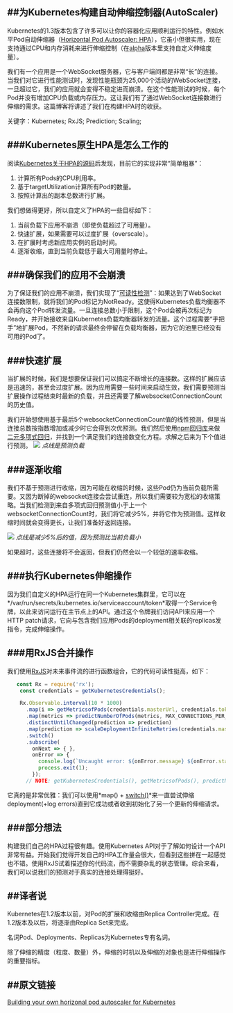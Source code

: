 ##为Kubernetes构建自动伸缩控制器(AutoScaler)
-----------------

Kubernetes的1.3版本包含了许多可以让你的容器化应用顺利运行的特性。例如水平Pod自动伸缩器（[Horizontal Pod Autoscaler: HPA](http://kubernetes.io/docs/user-guide/horizontal-pod-autoscaling/)），它虽小但很实用，现在支持通过CPU和内存消耗来进行伸缩控制（在[alpha](https://github.com/kubernetes/kubernetes/blob/release-1.3/docs/proposals/custom-metrics.md)版本里支持自定义伸缩度量）。

我们有一个应用是一个WebSocket服务器，它与客户端间都是非常“长”的连接。当我们对它进行性能测试时，发现性能瓶颈为25,000个活动的WebSocket连接，一旦超过它，我们的应用就会变得不稳定进而崩溃。在这个性能测试的时候，每个Pod并没有增加CPU负载或内存压力。这让我们有了通过WebSocket连接数进行伸缩的需求。这篇博客将讲述了我们在构建HPA时的收获。

关键字：Kubernetes; RxJS; Prediction; Scaling;

###Kubernetes原生HPA是怎么工作的
-----------------

阅读[Kubernetes关于HPA的源码](https://github.com/kubernetes/kubernetes/blob/c5e82a01b15136141801ba93de810fdf3165086b/pkg/controller/podautoscaler/horizontal.go#L133)后发现，目前它的实现非常“简单粗暴”：

1. 计算所有Pods的CPU利用率。
2. 基于targetUtilization计算所有Pod的数量。
3. 按照计算出的副本总数进行扩展。

我们想做得更好，所以自定义了HPA的一些目标如下：

1. 当前负载下应用不崩溃（即使负载超过了可用量）。
2. 快速扩展，如果需要可以过度扩展（overscale）。
3. 在扩展时考虑新应用实例的启动时间。
4. 逐渐收缩，直到当前负载低于最大可用量时停止。

###确保我们的应用不会崩溃
-----------------

为了保证我们的应用不崩溃，我们实现了“[可读性检测](http://kubernetes.io/docs/user-guide/pod-states/#container-probes)”：如果达到了WebSocket连接数限制，就将我们的Pod标记为NotReady。这使得Kubernetes负载均衡器不会再向这个Pod转发流量。一旦连接总数小于限制，这个Pod会被再次标记为Ready，并开始接收来自Kubernetes负载均衡器转发的流量。这个过程需要“手把手”地扩展Pod，不然新的请求最终会停留在负载均衡器，因为它的池里已经没有可用的Pod了。

###快速扩展
-----------------

当扩展的时候，我们是想要保证我们可以搞定不断增长的连接数。这样的扩展应该是迅速的，甚至会过度扩展。因为应用需要一些时间来启动生效，我们需要预测当扩展操作过程结束时最新的负载，并且还需要了解websocketConnectionCount的历史值。

我们开始想使用基于最后5个websocketConnectionCount值的线性预测，但是当连接总数按指数增加或减少时它会得到次优预测。我们然后使用[npm回归库](https://www.npmjs.com/package/regression)来做[二元多项式回归](https://en.wikipedia.org/wiki/Polynomial_regression#Matrix_form_and_calculation_of_estimates)，并找到一个满足我们的连接数变化方程。求解之后来为下个值进行预测。
![](https://github.com/maxwell92/TechTips/blob/master/IntroIdeas/pics/k8s-custom-hpa-scaling-up.png)
*点线是预测负载*


###逐渐收缩
-----------------

我们不基于预测进行收缩，因为可能在收缩的时候，这些Pod仍为当前负载所需要。又因为断掉的websocket连接会尝试重连，所以我们需要较为宽松的收缩策略。当我们检测到来自多项式回归预测值小于上一个websocketConnectionCount时，我们将它减少5%，并将它作为预测值。这样收缩时间就会变得更长，让我们准备好返回连接。

![](https://github.com/maxwell92/TechTips/blob/master/IntroIdeas/pics/k8s-custom-hpa-scaling-down.png)
*点线是减少5%后的值，因为预测比当前负载小*

如果超时，这些连接将不会返回，但我们仍然会以一个较低的速率收缩。

###执行Kubernetes伸缩操作
-----------------

因为我们自定义的HPA运行在同一个Kubernetes集群里，它可以在*/var/run/secrets/kubernetes.io/serviceaccount/token*取得一个Service令牌，以此来访问运行在主节点上的API。通过这个令牌我们访问API来应用一个HTTP patch请求，它向与包含我们应用Pods的deployment相关联的replicas发指令，完成伸缩操作。


###用RxJS合并操作
-----------------

我们使用[RxJS](https://github.com/Reactive-Extensions/RxJS)对未来事件流的进行函数组合，它的代码可读性挺高，如下：

```javascript
   const Rx = require('rx');
    const credentials = getKubernetesCredentials();

    Rx.Observable.interval(10 * 1000)
      .map(i => getMetricsofPods(credentials.masterUrl, credentials.token))
      .map(metrics => predictNumberOfPods(metrics, MAX_CONNECTIONS_PER_POD))
      .distinctUntilChanged(prediction => prediction)
      .map(prediction => scaleDeploymentInfiniteRetries(credentials.masterUrl, credentials.token, prediction))
      .switch()
      .subscribe(
        onNext => { },
        onError => {
          console.log(`Uncaught error: ${onError.message} ${onError.stack}`);
          process.exit(1);
        });
      // NOTE: getKubernetesCredentials(), getMetricsofPods(), predictNumberOfPods(), scaleDeploymentInfiniteRetries() left out for brevity
```

它真的是非常优雅：我们可以使用*map() + [switch()](https://github.com/Reactive-Extensions/RxJS/blob/master/doc/api/core/operators/switch.md)*来一直尝试伸缩deployment(+log errors)直到它成功或者收到初始化了另一个更新的伸缩请求。

###部分想法
-----------------

构建我们自己的HPA过程很有趣。使用Kubernetes API对于了解如何设计一个API非常有益。开始我们觉得开发自己的HPA工作量会很大，但看到这些拼在一起感觉也不错。使用RxJS试着描述你的代码流，而不需要杂乱的状态管理。综合来看，我们可以说我们的预测对于真实的连接处理得挺好。


##译者说
-----------------
Kubernetes在1.2版本以前，对Pod的扩展和收缩由Replica Controller完成。在1.2版本及以后，将逐渐由Replica Set来完成。

名词Pod、Deployments、Replicas为Kubernetes专有名词。

除了伸缩的精度（粒度、数量）外，伸缩的时机以及伸缩的对象也是进行伸缩操作的重要指标。

##原文链接
-----------------
[Building your own horizonal pod autoscaler for Kubernetes](http://markswanderingthoughts.nl/post/148836326495/building-your-own-horizontal-pod-autoscaler-for)

